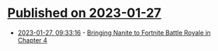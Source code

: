 # [Published on 2023-01-27](index.md)

* [2023-01-27, 09:33:16](https://lobste.rs/s/haev1j/bringing_nanite_fortnite_battle_royale) - [Bringing Nanite to Fortnite Battle Royale in Chapter 4](https://www.unrealengine.com/en-US/tech-blog/bringing-nanite-to-fortnite-battle-royale-in-chapter-4)
